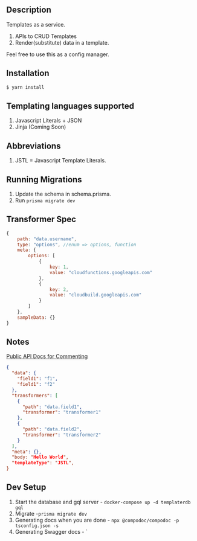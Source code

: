 ## Description

Templates as a service.

1. APIs to CRUD Templates
2. Render(substitute) data in a template.

Feel free to use this as a config manager.

## Installation

```bash
$ yarn install
```

## Templating languages supported

1. Javascript Literals + JSON
2. Jinja (Coming Soon)

## Abbreviations

1. JSTL = Javascript Template Literals.

## Running Migrations

1. Update the schema in schema.prisma.
2. Run `prisma migrate dev`

## Transformer Spec

```js
{
    path: "data.username",
    type: "options", //enum => options, function
    meta: {
        options: [
            {
                key: 1,
                value: "cloudfunctions.googleapis.com"
            },
            {
                key: 2,
                value: "cloudbuild.googleapis.com"
            }
        ]
    },
    sampleData: {}
}
```

## Notes

[Public API Docs for Commenting](https://www.getpostman.com/collections/94450bb012196b6a6d69)

```json
{
  "data": {
    "field1": "f1",
    "field1": "f2"
  },
  "transformers": [
    {
      "path": "data.field1",
      "transformer": "transformer1"
    },
    {
      "path": "data.field2",
      "transformer": "transformer2"
    }
  ],
  "meta": {},
  "body: "Hello World",
  "templateType": "JSTL",
}
```

## Dev Setup

1. Start the database and gql server - `docker-compose up -d templaterdb gql`
2. Migrate -`prisma migrate dev`
3. Generating docs when you are done - `npx @compodoc/compodoc -p tsconfig.json -s`
4. Generating Swagger docs - `
